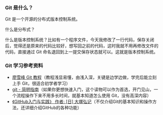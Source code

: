 ### Git 是什么？
Git 是一个开源的分布式版本控制系统。

什么是分布式？

什么是版本控制系统？比如有一个程序文件，今天我修改了一行代码，保存关闭后，觉得还是原来的代码比较好，想写回之前的代码，这时我就不用再修改文件的代码，直接通过 Git 命名退回到上一提交保存状态就可以。这就是版本控制系统。

### Git 学习参考资料
* [廖雪峰 Git 教程](https://www.liaoxuefeng.com/wiki/0013739516305929606dd18361248578c67b8067c8c017b000)（教程浅显易懂，由浅入深，关键是边学边做，学完后能立刻上手 Git，很适合初学者学习）
* [git - 简明指南](https://rogerdudler.github.io/git-guide/index.zh.html)（如果你更想快速入门，这个读物可以作为首选，开门见山，一个流程操作下来不用多长时间，就基本知道怎么使用 Git，没有高深内容）
* [《GitHub入门与实践》 作者: [日] 大塚弘记](https://book.douban.com/subject/26462816/)（不仅介绍Git的基本知识和操作方法，还详细介绍GitHub的各种功能）
